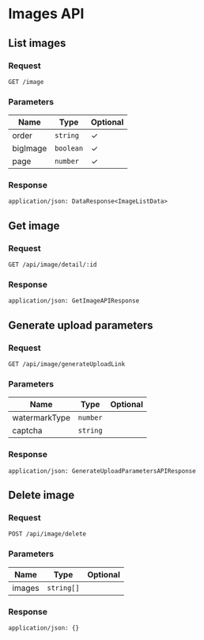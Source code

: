 # Images API

## List images

### Request

```
GET /image
```

### Parameters

| Name | Type | Optional |
|-|-|-|
| order | `string` | ✓ |
| bigImage | `boolean` | ✓ |
| page | `number` | ✓ |

### Response

```
application/json: DataResponse<ImageListData>
```

## Get image

### Request

```
GET /api/image/detail/:id
```

### Response

```
application/json: GetImageAPIResponse
```

## Generate upload parameters

### Request

```
GET /api/image/generateUploadLink
```

### Parameters

| Name | Type | Optional |
|-|-|-|
| watermarkType | `number` | |
| captcha | `string` | |

### Response

```
application/json: GenerateUploadParametersAPIResponse
```

## Delete image

### Request

```
POST /api/image/delete
```

### Parameters

| Name | Type | Optional |
|-|-|-|
| images | `string[]` | |

### Response

```
application/json: {}
```
